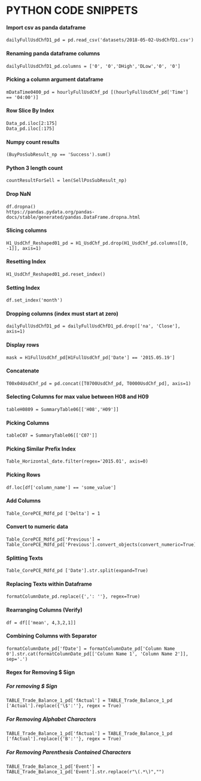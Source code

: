 # PYTHON CODE SNIPPETS
#### Import csv as panda dataframe
    dailyFullUsdChfD1_pd = pd.read_csv('datasets/2018-05-02-UsdChfD1.csv')

#### Renaming panda dataframe columns
    dailyFullUsdChfD1_pd.columns = ['0', '0','DHigh','DLow','0', '0']

#### Picking a column argument dataframe 
    mDataTime0400_pd = hourlyFullUsdChf_pd [(hourlyFullUsdChf_pd['Time'] == '04:00')]
    
#### Row Slice By Index
    Data_pd.iloc[2:175]
    Data_pd.iloc[:175]

#### Numpy count results
    (BuyPosSubResult_np == 'Success').sum()

#### Python 3 length count
    countResultForSell = len(SellPosSubResult_np)

#### Drop NaN
    df.dropna()
    https://pandas.pydata.org/pandas-docs/stable/generated/pandas.DataFrame.dropna.html

#### Slicing columns 
    H1_UsdChf_Reshaped01_pd = H1_UsdChf_pd.drop(H1_UsdChf_pd.columns[[0, -1]], axis=1)

#### Resetting Index
    H1_UsdChf_Reshaped01_pd.reset_index()

#### Setting Index
    df.set_index('month')

#### Dropping columns (index must start at zero)
    dailyFullUsdChfD1_pd = dailyFullUsdChfD1_pd.drop(['na', 'Close'], axis=1)

#### Display rows 
    mask = H1FullUsdChf_pd[H1FullUsdChf_pd['Date'] == '2015.05.19']

#### Concatenate
    T00x04UsdChf_pd = pd.concat([T0700UsdChf_pd, T0000UsdChf_pd], axis=1)

#### Selecting Columns for max value between H08 and H09
    tableH0809 = SummaryTable06[['H08','H09']]

#### Picking Columns
    tableC07 = SummaryTable06[['C07']]

#### Picking Similar Prefix Index
    Table_Horizontal_date.filter(regex='2015.01', axis=0)

#### Picking Rows
    df.loc[df['column_name'] == 'some_value']

#### Add Columns
    Table_CorePCE_Mdfd_pd ['Delta'] = 1

#### Convert to numeric data
    Table_CorePCE_Mdfd_pd['Previous'] = Table_CorePCE_Mdfd_pd['Previous'].convert_objects(convert_numeric=True)

#### Splitting Texts
    Table_CorePCE_Mdfd_pd ['Date'].str.split(expand=True)

#### Replacing Texts within Dataframe
    formatColumnDate_pd.replace({',': ''}, regex=True)

#### Rearranging Columns (Verify)
    df = df[['mean', 4,3,2,1]] 

#### Combining Columns with Separator
    formatColumnDate_pd['fDate'] = formatColumnDate_pd['Column Name 0'].str.cat(formatColumnDate_pd[['Column Name 1', 'Column Name 2']], sep='.')

#### Regex for Removing $ Sign

##### For removing $ Sign
    TABLE_Trade_Balance_1_pd['fActual'] = TABLE_Trade_Balance_1_pd ['Actual'].replace({'\$':''}, regex = True)
##### For Removing Alphabet Characters
    TABLE_Trade_Balance_1_pd['fActual'] = TABLE_Trade_Balance_1_pd ['fActual'].replace({'B':''}, regex = True)
##### For Removing Parenthesis Contained Characters
    TABLE_Trade_Balance_1_pd['Event'] = TABLE_Trade_Balance_1_pd['Event'].str.replace(r"\(.*\)","")
